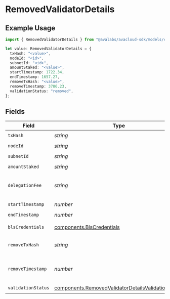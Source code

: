 # RemovedValidatorDetails

## Example Usage

```typescript
import { RemovedValidatorDetails } from "@avalabs/avacloud-sdk/models/components";

let value: RemovedValidatorDetails = {
  txHash: "<value>",
  nodeId: "<id>",
  subnetId: "<id>",
  amountStaked: "<value>",
  startTimestamp: 1722.34,
  endTimestamp: 1657.27,
  removeTxHash: "<value>",
  removeTimestamp: 3786.23,
  validationStatus: "removed",
};
```

## Fields

| Field                                                                                                                    | Type                                                                                                                     | Required                                                                                                                 | Description                                                                                                              |
| ------------------------------------------------------------------------------------------------------------------------ | ------------------------------------------------------------------------------------------------------------------------ | ------------------------------------------------------------------------------------------------------------------------ | ------------------------------------------------------------------------------------------------------------------------ |
| `txHash`                                                                                                                 | *string*                                                                                                                 | :heavy_check_mark:                                                                                                       | N/A                                                                                                                      |
| `nodeId`                                                                                                                 | *string*                                                                                                                 | :heavy_check_mark:                                                                                                       | N/A                                                                                                                      |
| `subnetId`                                                                                                               | *string*                                                                                                                 | :heavy_check_mark:                                                                                                       | N/A                                                                                                                      |
| `amountStaked`                                                                                                           | *string*                                                                                                                 | :heavy_check_mark:                                                                                                       | N/A                                                                                                                      |
| `delegationFee`                                                                                                          | *string*                                                                                                                 | :heavy_minus_sign:                                                                                                       | The percentage of total estimated delegator rewards allocated to validator nodes for supporting delegations.             |
| `startTimestamp`                                                                                                         | *number*                                                                                                                 | :heavy_check_mark:                                                                                                       | N/A                                                                                                                      |
| `endTimestamp`                                                                                                           | *number*                                                                                                                 | :heavy_check_mark:                                                                                                       | N/A                                                                                                                      |
| `blsCredentials`                                                                                                         | [components.BlsCredentials](../../models/components/blscredentials.md)                                                   | :heavy_minus_sign:                                                                                                       | Present for AddPermissionlessValidatorTx                                                                                 |
| `removeTxHash`                                                                                                           | *string*                                                                                                                 | :heavy_check_mark:                                                                                                       | The transaction hash that removed the permissioned subnet validator.                                                     |
| `removeTimestamp`                                                                                                        | *number*                                                                                                                 | :heavy_check_mark:                                                                                                       | The timestamp of the transaction that removed the permissioned subnet validator.                                         |
| `validationStatus`                                                                                                       | [components.RemovedValidatorDetailsValidationStatus](../../models/components/removedvalidatordetailsvalidationstatus.md) | :heavy_check_mark:                                                                                                       | N/A                                                                                                                      |